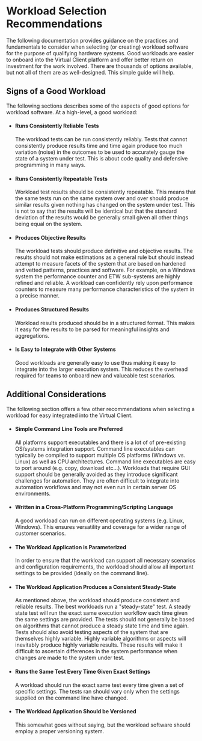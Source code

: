 ﻿# Workload Selection Recommendations
The following documentation provides guidance on the practices and fundamentals to consider when selecting (or creating) workload software
for the purpose of qualifying hardware systems. Good workloads are easier to onboard into the Virtual Client platform and offer better return
on investment for the work involved. There are thousands of options available, but not all of them are as well-designed. This simple guide will help.

## Signs of a Good Workload
The following sections describes some of the aspects of good options for workload software. At a high-level, a good workload:

* #### Runs Consistently Reliable Tests
  The workload tests can be run consistently reliably. Tests that cannot consistently produce results time and time again produce 
  too much variation (noise) in the outcomes to be used to accurately gauge the state of a system under test. This is about code quality and defensive
  programming in many ways.

* #### Runs Consistently Repeatable Tests
  Workload test results should be consistently repeatable. This means that the same tests run on the same system
  over and over should produce similar results given nothing has changed on the system under test. This is not to say that the results will be identical
  but that the standard deviation of the results would be generally small given all other things being equal on the system.

* #### Produces Objective Results
  The workload tests should produce definitive and objective results. The results should not make estimations as a general rule but should
  instead attempt to measure facets of the system that are based on hardened and vetted patterns, practices and software. For example, on a Windows system
  the performance counter and ETW sub-systems are highly refined and reliable. A workload can confidently rely upon performance counters to measure many performance
  characteristics of the system in a precise manner.

* #### Produces Structured Results
  Workload results produced should be in a structured format. This makes it easy for the results to be parsed for meaningful
  insights and aggregations.

* #### Is Easy to Integrate with Other Systems
  Good workloads are generally easy to use thus making it easy to integrate into the larger execution system. This reduces the overhead required for
  teams to onboard new and valueable test scenarios.

## Additional Considerations
The following section offers a few other recommendations when selecting a workload for easy integrated into the Virtual Client.

* #### Simple Command Line Tools are Preferred
  All platforms support executables and there is a lot of of pre-existing OS/systems integration support. Command line executables can typically be compiled 
  to support multiple OS platforms (Windows vs. Linux) as well as CPU architectures. Command line executables are easy to port around (e.g. copy, download etc...).
  Workloads that require GUI support should be generally avoided as they introduce significant challenges for automation. They are often difficult to 
  integrate into automation workflows and may not even run in certain server OS environments.

* #### Written in a Cross-Platform Programming/Scripting Language
  A good workload can run on different operating systems (e.g. Linux, Windows). This ensures versatility and coverage for a wider range of customer scenarios.

* #### The Workload Application is Parameterized
  In order to ensure that the workload can support all necessary scenarios and configuration requirements, the workload should allow all important
  settings to be provided (ideally on the command line).

* #### The Workload Application Produces a Consistent Steady-State
  As mentioned above, the workload should produce consistent and reliable results. The best workloads run a "steady-state" test. A steady state
  test will run the exact same execution workflow each time given the same settings are provided. The tests should not generally be based on algorithms that cannot produce
  a steady state time and time again. Tests should also avoid testing aspects of the system that are themselves highly variable. Highly variable algorithms or aspects
  will inevitably produce highly variable results. These results will make it difficult to ascertain differences in the system performance when changes
  are made to the system under test.

* #### Runs the Same Test Every Time Given Exact Settings
  A workload should run the exact same test every time given a set of specific settings. The tests ran should vary only when the settings supplied on the 
  command line have changed.

* #### The Workload Application Should be Versioned
  This somewhat goes without saying, but the workload software should employ a proper versioning system.